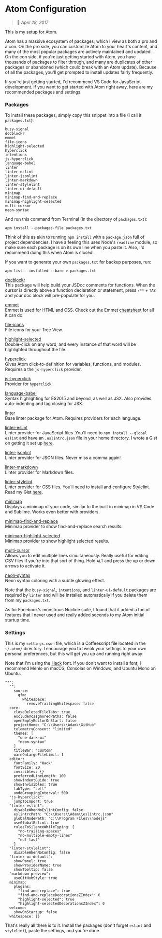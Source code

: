 # Atom Configuration
> :calendar: *April 28, 2017*

This is my setup for Atom.  

Atom has a massive ecosystem of packages, which I view as both a pro and a con. On the pro side, you can customize Atom to your heart's content, and many of the most popular packages are actively maintained and updated. On the con side, if you're just getting started with Atom, you have thousands of packages to filter through, and many are duplicates of other packages or abandoned (which could break with an Atom update). Because of all the packages, you'll get prompted to install updates fairly frequently.  

If you're just getting started, I'd recommend VS Code for JavaScript development. If you want to get started with Atom right away, here are my recommended packages and settings.  

### Packages
To install these packages, simply copy this snippet into a file (I call it `packages.txt`):  

```
busy-signal
docblockr
emmet
file-icons
highlight-selected
hyperclick
intentions
js-hyperclick
language-babel
linter
linter-eslint
linter-jsonlint
linter-markdown
linter-stylelint
linter-ui-default
minimap
minimap-find-and-replace
minimap-highlight-selected
multi-cursor
neon-syntax
```

And run this command from Terminal (in the directory of `packages.txt`):  

`apm install --packages-file packages.txt`  

Think of this as akin to running `npm install` with a `package.json` full of project dependencies. I have a feeling this uses Node's `readline` module, so make sure each package is on its own line when you paste it. Also, I'd recommend doing this when Atom is closed.  

If you want to generate your own `packages.txt` for backup purposes, run:  

`apm list --installed --bare > packages.txt`  

[docblockr](https://github.com/nikhilkalige/docblockr)  
This package will help build your JSDoc comments for functions. When the cursor is directly above a function declaration or statement, press `/**` + `TAB` and your doc block will pre-populate for you.  

[emmet](https://github.com/emmetio/emmet-atom)  
Emmet is used for HTML and CSS. Check out the Emmet [cheatsheet](https://docs.emmet.io/cheat-sheet/) for all it can do.  

[file-icons](https://github.com/file-icons/atom)  
File icons for your Tree View.  

[highlight-selected](https://github.com/richrace/highlight-selected)  
Double-click on any word, and every instance of that word will be highlighted throughout the file.  

[hyperclick](https://github.com/facebooknuclide/hyperclick)  
Gives Atom click-to-definition for variables, functions, and modules. Requires a the `js-hyperclick` provider.  

[js-hyperclick](https://github.com/AsaAyers/js-hyperclick)  
Provider for `hyperclick`.  

[language-babel](https://github.com/gandm/language-babel)  
Syntax highlighting for ES2015 and beyond, as well as JSX. Also provides auto-indenting and tag closing for JSX.  

[linter](https://github.com/steelbrain/linter)  
Base linter package for Atom. Requires providers for each language.  

[linter-eslint](https://atom.io/packages/linter-eslint)  
Linter provider for JavaScript files. You'll need to `npm install --global eslint` and have an `.eslintrc.json` file in your home directory. I wrote a Gist on getting it set up [here](https://gist.github.com/adamelliotfields/a6e351873bc0409e1d25d617cbf17341).  

[linter-jsonlint](https://github.com/AtomLinter/linter-jsonlint)  
Linter provider for JSON files. Never miss a comma again!  

[linter-markdown](https://github.com/AtomLinter/linter-markdown)  
Linter provider for Markdown files.  

[linter-stylelint](https://github.com/AtomLinter/linter-stylelint)  
Linter provider for CSS files. You'll need to install and configure Stylelint. Read my Gist [here](https://gist.github.com/adamelliotfields/00fe56382f8e161483994e4256da26c4).  

[minimap](https://github.com/atom-minimap/minimap)  
Displays a minimap of your code, similar to the built in minimap in VS Code and Sublime. Works even better with providers.  

[minimap-find-and-replace](https://github.com/atom-minimap/minimap-find-and-replace)  
Minimap provider to show find-and-replace search results.  

[minimap-highlight-selected](https://github.com/atom-minimap/minimap-highlight-selected)  
Minimap provider to show highlight selected results.  

[multi-cursor](https://github.com/joseramonc/multi-cursor)  
Allows you to edit multiple lines simultaneously. Really useful for editing CSV files if you're into that sort of thing. Hold `ALT` and press the up or down arrows to activate it.  

[neon-syntax](https://github.com/anomaly256/neon-syntax)  
Neon syntax coloring with a subtle glowing effect.  

Note that the `busy-signal`, `intentions`, and `linter-ui-default` packages are required by `linter` and will be installed automatically if you delete them from my `packages.txt`.  

As for Facebook's monstrous Nuclide suite, I found that it added a ton of features that I never used and really added seconds to my Atom initial startup time.  

### Settings
This is my `settings.cson` file, which is a Coffeescript file located in the `~/.atom/` directory. I encourage you to tweak your settings to your own personal preferences, but this will get you up and running right away:  

Note that I'm using the [Hack](https://github.com/chrissimpkins/Hack) font. If you don't want to install a font, I recommend Menlo on macOS, Consolas on Windows, and Ubuntu Mono on Ubuntu.  

```
"*":
  "":
    source:
      gfm:
        whitespace:
          removeTrailingWhitespace: false
  core:
    closeDeletedFileTabs: true
    excludeVcsIgnoredPaths: false
    openEmptyEditorOnStart: false
    projectHome: "C:\\Users\\Adam\\GitHub"
    telemetryConsent: "limited"
    themes: [
      "one-dark-ui"
      "neon-syntax"
    ]
    titleBar: "custom"
    warnOnLargeFileLimit: 1
  editor:
    fontFamily: "Hack"
    fontSize: 20
    invisibles: {}
    preferredLineLength: 100
    showIndentGuide: true
    showInvisibles: true
    tabType: "soft"
    undoGroupingInterval: 500
  "js-hyperclick":
    jumpToImport: true
  "linter-eslint":
    disableWhenNoEslintConfig: false
    eslintrcPath: "C:\\Users\\Adam\\eslintrc.json"
    globalNodePath: "C:\\Program Files\\nodejs"
    useGlobalEslint: true
    rulesToSilenceWhileTyping: [
      "no-trailing-spaces"
      "no-multiple-empty-lines"
      "eol-last"
    ]
  "linter-stylelint":
    disableWhenNoConfig: false
  "linter-ui-default":
    showPanel: true
    showProviderName: true
    showTooltip: false
  "markdown-preview":
    useGitHubStyle: true
  minimap:
    plugins:
      "find-and-replace": true
      "find-and-replaceDecorationsZIndex": 0
      "highlight-selected": true
      "highlight-selectedDecorationsZIndex": 0
  welcome:
    showOnStartup: false
  whitespace: {}
```

That's really all there is to it. Install the packages (don't forget `eslint` and `stylelint`), paste the settings, and you're done.  
